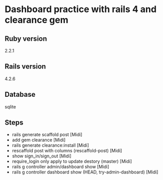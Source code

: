 # Dashboard practice with rails 4 and clearance gem

## Ruby version
2.2.1

## Rails version
4.2.6

## Database
sqlite


## Steps

* rails generate scaffold post [Midi]
* add gem clearance [Midi]
* rails generate clearance:install [Midi]
* rescaffold post with columns (rescaffold-post) [Midi]
* show sign_in/sign_out [Midi]
* require_login only apply to update destory (master) [Midi]
* rails g controller admin/dashboard show [Midi]
* rails g controller dashboard show (HEAD, try-admin-dashboard) [Midi]


